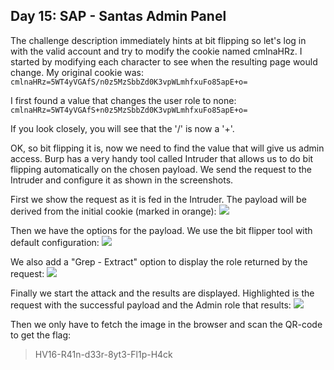 Day 15: SAP - Santas Admin Panel
--------------------------------
The challenge description immediately hints at bit flipping so let's log in with the valid account and try to modify the cookie named cmlnaHRz. I started by modifying each character to see when the resulting page would change. My original cookie was: `cmlnaHRz=5WT4yVGAfS/n0z5MzSbbZd0K3vpWLmhfxuFo85apE+o=`

I first found a value that changes the user role to none: `cmlnaHRz=5WT4yVGAfS+n0z5MzSbbZd0K3vpWLmhfxuFo85apE+o=`

If you look closely, you will see that the '/' is now a '+'.

OK, so bit flipping it is, now we need to find the value that will give us admin access. Burp has a very handy tool called Intruder that allows us to do bit flipping automatically on the chosen payload. We send the request to the Intruder and configure it as shown in the screenshots.

First we show the request as it is fed in the Intruder. The payload will be derived from the initial cookie (marked in orange):
![](./15/15_screen01.png)

Then we have the options for the payload. We use the bit flipper tool with default configuration:
![](./15/15_screen02.png)

We also add a "Grep - Extract" option to display the role returned by the request:
![](./15/15_screen03.png)

Finally we start the attack and the results are displayed. Highlighted is the request with the successful payload and the Admin role that results:
![](./15/15_screen04.png)

Then we only have to fetch the image in the browser and scan the QR-code to get the flag:

> HV16-R41n-d33r-8yt3-Fl1p-H4ck
